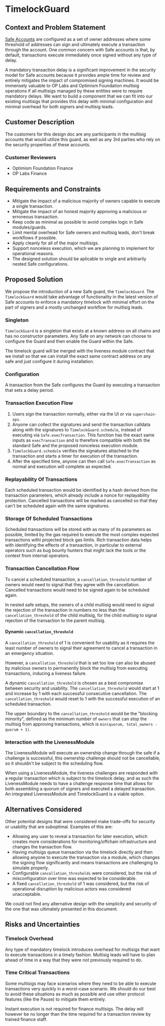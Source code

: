 # TimelockGuard

## Context and Problem Statement

<!-- The Context and Problem Statement section is one of the most critical parts of the design
document process. Use this section to clearly highlight the background context for the problem,
the specific issues being faced by customers, and any constraints on a solution as defined either
by customers or by technical limitations. Context and Problem Statement is an opportunity to tell
the story that helps to motivate the rest of the design document. -->

[Safe Accounts](https://safe.global) are configured as a set of owner addresses where some
threshold of addresses can sign and ultimately execute a transaction through the account. One
common concern with Safe accounts is that, by default, transactions execute immediately once signed
without any type of delay.

A mandatory transaction delay is a significant improvement in the security model for Safe accounts
because it provides ample time for review and entirely mitigates the impact of compromised signing
machines. It would be immensely valuable to OP Labs and Optimism Foundation multisig operations if
all multisigs managed by these entities were to require mandatory delays. We want to build a
component that we can fit into our existing multisigs that provides this delay with minimal
configuration and minimal overhead for both signers and multisig leads.

## Customer Description

<!-- Provide a brief summary of the customers for this design document. -->

The customers for this design doc are any participants in the multisig accounts that would utilize
this guard, as well as any 3rd parties who rely on the security properties of these accounts.

### Customer Reviewers

<!-- Identify at least one customer who should be involved in the review of this document. -->

- Optimism Foundation Finance
- OP Labs Finance

## Requirements and Constraints

<!-- Identify the solution requirements and any additional design constraints from the Context and
Problem Statement section in a bulleted list. -->

- Mitigate the impact of a malicious majority of owners capable to execute a single transaction.
- Mitigate the impact of an honest majority approving a malicious or erroneous transaction.
- Keep code as minimal as possible to avoid complex logic in Safe modules/guards.
- Limit mental overhead for Safe owners and multisig leads, don't break workflows if possible.
- Apply cleanly for all of the major multisigs.
- Support nonceless execution, which we are planning to implement for operational reasons.
- The designed solution should be aplicable to single and arbitrarily nested Safe configurations.

## Proposed Solution

<!-- Explain the solution that you believe best addresses the problem described above. -->

We propose the introduction of a new Safe guard, the `TimelockGuard`. The `TimelockGuard` would
take advantage of functionality in the latest version of Safe accounts to enforce a mandatory
timelock with minimal effort on the part of signers and a mostly unchanged workflow for multisig
leads.

### Singleton

`TimelockGuard` is a singleton that exists at a known address on all chains and has no constructor
parameters. Any Safe on any network can choose to configure the Guard and then enable the Guard
within the Safe.

The timelock guard will be merged with the liveness module contract that we install so that we can
install the exact same contract address on any safe and just configure it during installation.

### Configuration

A transaction from the Safe configures the Guard by executing a transaction that sets
a delay period.

### Transaction Execution Flow

1. Users sign the transaction normally, either via the UI or via `superchain-ops`.
2. Anyone can collect the signatures and send the transaction calldata along with the signatures
  to `TimelockGuard.schedule`, instead of executing via `Safe.execTransaction`. This function has
  the exact same inputs as `execTransaction` and is therefore compatible with both the standard
  Safe and the proposed nonceless execution module.
3. `TimelockGuard.schedule` verifies the signatures attached to the transaction and starts a timer
  for execution of the transaction.
4. After the specified time, anyone can then call `Safe.execTransaction` as normal and execution
  will complete as expected.

### Replayability Of Transactions
Each scheduled transaction would be identified by a hash derived from the transaction parameters,
which already include a nonce for replayability protection. Cancelled transactions will be marked
as cancelled so that they can't be scheduled again with the same signatures.

### Storage Of Scheduled Transactions
Scheduled transactions will be stored with as many of its parameters as possible, limited by the
gas required to execute the most complex expected transactions withi projected block gas limits.
Rich transaction data helps with identifying the effects of a transaction, in particular to
external operators such as bug bounty hunters that might lack the tools or the context from
internal operators.

### Transaction Cancellation Flow
To cancel a scheduled transaction, a `cancellation_threshold` number of owners would need to
signal that they agree with the cancellation. Cancelled transactions would need to be signed again
to be scheduled again.

In nested safe setups, the owners of a child multisig would need to signal the rejection of the
transaction in numbers no less than the `cancellation_threshold` of the child multisig, for the
child multisig to signal rejection of the transaction to the parent multisig.

#### Dynamic `cancellation_threshold`
A `cancellation_threshold` of 1 is convenient for usability as it requires the least
number of owners to signal their agreement to cancel a transaction in an emergency situation.

However, a `cancellation_threshold` that is set too low can also be abused by malicious owners to
permanently block the multisig from executing transactions, inducing a liveness failure.

A dynamic `cancellation_threshold` is chosen as a best compromise between security and usability.
The `cancellation_threshold` would start at 1 and increase by 1 with each successful consecutive
cancellation. The `cancellation_threshold` would reset to 1 with the successful execution of an
scheduled transaction.

The upper boundary to the `cancellation_threshold` would be the "blocking minority", defined as
the minimum number of `owners` that can stop the multisig from approving transactions, which is
`min(quorum, total_owners - quorum + 1)`.

### Interaction with the LivenessModule
The LivenessModule will execute an ownership change through the safe if a challenge is successful,
this ownership challenge should not be cancellable, so it shouldn't be subject to the scheduling
flow.

When using a LivenessModule, the liveness challenges are responded with a regular transaction which
is subject to the timelock delay, and as such the LivenessModule needs to have a challenge response
time that allows for both assembling a quorum of signers and executed a delayed transaction. An
integrated LivenessModule and TimelockGuard is a viable option.

## Alternatives Considered
<!-- Describe any alternatives that were considered during the development of this design. Explain
why the alternative designs were ultimately not chosen and where they failed to meet the product
requirements. -->

Other potential designs that were considered make trade-offs for security or usability that are
suboptimal. Examples of this are:

- Allowing any user to reveal a transaction for later execution, which creates more considerations
  for monitoring/offchain infrastructure and changes the transaction flow.
- Having multisigs queue transaction via the timelock directly and then allowing anyone to execute
  the transaction via a module, which changes the signing flow significantly and means transactions
  are challenging to simulate properly.
- Configurable `cancellation_thresholds` were considered, but the risk of misconfiguration over
  time was expected to be considerable.
- A fixed `cancellation_threshold` of 1 was considered, but the risk of operational disruption by
  malicious actors was considered unacceptable.

We could not find any alternative design with the simplicity and security of the one that was
ultimately presented in this document.

## Risks and Uncertainties

<!-- Explain any risks and uncertainties that this design includes. Highlight aspects of the design
that remain unclear and any potential issues we may face down the line. -->

### Timelock Overhead
Any type of mandatory timelock introduces overhead for multisigs that want to execute transactions
in a timely fashion. Multisig leads will have to plan ahead of time in a way that they were not
previously required to do.

### Time Critical Transactions
Some multisigs may face scenarios where they need to be able to execute transactions very quickly
in a worst-case scenario. We should do our best to avoid these situations as much as possible and
use other protocol features (like the Pause) to mitigate them entirely.

Instant execution is not required for finance multisigs. The delay will however be no longer than
the time required for a transaction review by trained finance staff.
